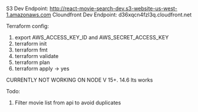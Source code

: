 S3 Dev Endpoint: http://react-movie-search-dev.s3-website-us-west-1.amazonaws.com
Cloundfront Dev Endpoint: d36xqcn4fzl3q.cloudfront.net

Terraform config:

1. export AWS_ACCESS_KEY_ID and AWS_SECRET_ACCESS_KEY
2. terraform init
3. terraform fmt
4. terraform validate
5. terraform plan
6. terraform apply -> yes

CURRENTLY NOT WORKING ON NODE V 15+. 14.6 lts works

Todo:

1. Filter movie list from api to avoid duplicates
